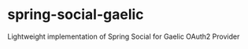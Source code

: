 spring-social-gaelic
====================

Lightweight implementation of Spring Social for Gaelic OAuth2 Provider
